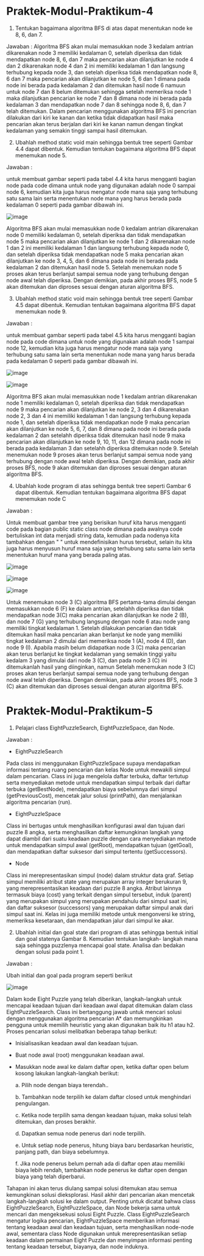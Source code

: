 # Praktek-Modul-Praktikum-4

1. Tentukan bagaimana algoritma BFS di atas dapat menentukan node ke 8, 6, dan 7.
   
Jawaban : Algoritma BFS akan mulai memasukkan node 3 kedalam antrian dikarenakan node 3 memiliki kedalaman 0, setelah diperiksa dan tidak mendapatkan node 8, 6, dan 7 maka pencarian akan dilanjutkan ke node 4 dan 2 dikarenakan node 4 dan 2 ini memiliki kedalaman 1 dan langsung terhubung kepada node 3, dan setelah diperiksa tidak mendapatkan node 8, 6 dan 7 maka pencarian akan dilanjutkan ke node 5, 6 dan 1 dimana pada node ini berada pada kedalaman 2 dan ditemukan hasil node 6 namuun untuk node 7 dan 8 belum ditemukan sehingga setelah memeriksa node 1 maka dilanjutkan pencarian ke node 7 dan 8 dimana node ini berada pada kedalaman 3 dan mendapatkan node 7 dan 8 sehingga node 8, 6, dan 7 telah ditemukan. Dalam pencarian menggunakan algoritma BFS ini pencrian dilakukan dari kiri ke kanan dan ketika tidak didapatkan hasil maka pencarian akan terus berjalan dari kiri ke kanan namun dengan tingkat kedalaman yang semakin tinggi sampai hasil ditemukan.


2.  Ubahlah method static void main sehingga bentuk tree seperti Gambar 4.4 dapat dibentuk. Kemudian tentukan bagaimana algoritma BFS dapat menemukan node 5. 

Jawaban :

untuk membuat gambar seperti pada tabel 4.4 kita harus mengganti bagian node pada code dimana untuk node yang digunakan adalah node 0 sampai node 6, kemudian kita juga harus mengatur node mana saja yang terhubung satu sama lain serta menentukan node mana yang harus berada pada kedalaman 0 seperti pada gambar dibawah ini.

![image](https://github.com/RickyF27/Praktek-Modul-Praktikum-4-dan-5/assets/149030301/c2f7ed8b-b7a8-4ed8-8c4f-7a379e6f5007)

Algoritma BFS akan mulai memasukkan node 0 kedalam antrian dikarenakan node 0 memiliki kedalaman 0, setelah diperiksa dan tidak mendapatkan node 5 maka pencarian akan dilanjutkan ke node 1 dan 2 dikarenakan node 1 dan 2 ini memiliki kedalaman 1 dan langsung terhubung kepada node 0, dan setelah diperiksa tidak mendapatkan node 5 maka pencarian akan dilanjutkan ke node 3, 4, 5, dan 6 dimana pada node ini berada pada kedalaman 2 dan ditemukan hasil node 5. Setelah menemukan node 5 proses akan terus berlanjut sampai semua node yang terhubung dengan node awal telah diperiksa. Dengan demikian, pada akhir proses BFS, node 5 akan ditemukan dan diproses sesuai dengan aturan algoritma BFS.


3.  Ubahlah method static void main sehingga bentuk tree seperti Gambar 4.5 dapat dibentuk. Kemudian tentukan bagaimana algoritma BFS dapat menemukan node 9.

Jawaban :

untuk membuat gambar seperti pada tabel 4.5 kita harus mengganti bagian node pada code dimana untuk node yang digunakan adalah node 1 sampai node 12, kemudian kita juga harus mengatur node mana saja yang terhubung satu sama lain serta menentukan node mana yang harus berada pada kedalaman 0 seperti pada gambar dibawah ini.

![image](https://github.com/RickyF27/Praktek-Modul-Praktikum-4-dan-5/assets/149030301/781408a0-45b8-4c66-9cdd-b085c4935385)

![image](https://github.com/RickyF27/Praktek-Modul-Praktikum-4-dan-5/assets/149030301/51f76516-78df-4e93-b030-53557c85b08f)

Algoritma BFS akan mulai memasukkan node 1 kedalam antrian dikarenakan node 1 memiliki kedalaman 0, setelah diperiksa dan tidak mendapatkan node 9 maka pencarian akan dilanjutkan ke node 2, 3 dan 4 dikarenakan node 2, 3 dan 4 ini memiliki kedalaman 1 dan langsung terhubung kepada node 1, dan setelah diperiksa tidak mendapatkan node 9 maka pencarian akan dilanjutkan ke node 5, 6, 7, dan 8 dimana pada node ini berada pada kedalaman 2 dan setelahh diperiksa tidak ditemukan hasil node 9 maka pencarian akan dilanjutkan ke node 9, 10, 11, dan 12 dimana pada node ini berada pada kedalaman 3 dan setelahh diperiksa ditemukan node 9. Setelah menemukan node 9 proses akan terus berlanjut sampai semua node yang terhubung dengan node awal telah diperiksa. Dengan demikian, pada akhir proses BFS, node 9 akan ditemukan dan diproses sesuai dengan aturan algoritma BFS.


4. Ubahlah kode program di atas sehingga bentuk tree seperti Gambar 6 dapat dibentuk. Kemudian tentukan bagaimana algoritma BFS dapat menemukan node C

Jawaban :

Untuk membuat gambar tree yang berisikan huruf kita harus mengganti code pada bagian public static class node dimana pada awalnya code bertuliskan int data menjadi string data, kemudian pada nodenya kita tambahkan dengan " " untuk mendefinisikan hurus tersebut, selain itu kita juga harus menyusun huruf mana saja yang terhubung satu sama lain serta menentukan huruf mana yang berada paling atas.

![image](https://github.com/RickyF27/Praktek-Modul-Praktikum-4-dan-5/assets/149030301/c57b5564-41dd-48dd-88dc-83f3195dd16b)

![image](https://github.com/RickyF27/Praktek-Modul-Praktikum-4-dan-5/assets/149030301/e1421a06-107c-4100-8776-c9ed1d733489) 

![image](https://github.com/RickyF27/Praktek-Modul-Praktikum-4-dan-5/assets/149030301/dc223528-24ad-4b2d-b1d1-6dc8b931fe05)

Untuk menemukan node 3 (C) algoritma BFS pertama-tama dimulai dengan memasukkan node 6 (F) ke dalam antrian, setelahh diperiksa dan tidak mendapatkan node 3(C) maka pencarian akan dilanjutkan ke node 2 (B), dan node 7 (G) yang terhubung langsung dengan node 6 atau node yang memiliki tingkat kedalaman 1. Setelah dilakukan pencarian dan tidak ditemukan hasil maka pencarian akan berlanjut ke node yang memiliki tingkat kedalaman 2 dimulai dari memeriksa node 1 (A), node 4 (D), dan node 9 (I). Apabila masih belum didapatkan node 3 (C) maka pencarian akan terus berlanjut ke tingkat kedalaman yang semakin tinggi yaitu kedalam 3 yang dimulai dari node 3 (C), dan pada node 3 (C) ini ditemukanlah hasil yang diinginkan, namun Setelah menemukan node 3 (C) proses akan terus berlanjut sampai semua node yang terhubung dengan node awal telah diperiksa. Dengan demikian, pada akhir proses BFS, node 3 (C) akan ditemukan dan diproses sesuai dengan aturan algoritma BFS.

 # Praktek-Modul-Praktikum-5

 1. Pelajari class EightPuzzleSearch, EightPuzzleSpace, dan Node.

Jawaban :

- EightPuzzleSearch

Pada class ini menggunakan EightPuzzleSpace supaya mendapatkan informasi tentang ruang pencarian dan kelas Node untuk mewakili simpul dalam pencarian. Class ini juga mengelola daftar terbuka, daftar tertutup serta menyediakan metode untuk mendapatkan simpul terbaik dari daftar terbuka (getBestNode), mendapatkan biaya sebelumnya dari simpul (getPreviousCost), mencetak jalur solusi (printPath), dan menjalankan algoritma pencarian (run).

- EightPuzzleSpace

Class ini bertugas untuk menghasilkan konfigurasi awal dan tujuan dari puzzle 8 angka, serta menghasilkan daftar kemungkinan langkah yang dapat diambil dari suatu keadaan puzzle dengan cara menyediakan metode untuk mendapatkan simpul awal (getRoot), mendapatkan tujuan (getGoal), dan mendapatkan daftar suksesor dari simpul tertentu (getSuccessors).

- Node

Class ini merepresentasikan simpul (node) dalam struktur data graf. Setiap simpul memiliki atribut state yang merupakan array integer berukuran 9, yang merepresentasikan keadaan dari puzzle 8 angka. Atribut lainnya termasuk biaya (cost) yang terkait dengan simpul tersebut, induk (parent) yang merupakan simpul yang merupakan pendahulu dari simpul saat ini, dan daftar suksesor (successors) yang merupakan daftar simpul anak dari simpul saat ini. Kelas ini juga memiliki metode untuk mengonversi ke string, memeriksa kesetaraan, dan mendapatkan jalur dari simpul ke akar.

2. Ubahlah initial dan goal state dari program di atas sehingga bentuk initial dan goal statenya Gambar 8. Kemudian tentukan langkah- langkah mana saja sehingga puzzlenya mencapai goal state. Analisa dan bedakan dengan solusi pada point 1.

Jawaban :

Ubah initial dan goal pada program seperti berikut

![image](https://github.com/RickyF27/Praktek-Modul-Praktikum-4-dan-5/assets/149030301/df2460a2-2627-4264-ac0f-c531dbcd2eeb)

Dalam kode Eight Puzzle yang telah diberikan, langkah-langkah untuk mencapai keadaan tujuan dari keadaan awal dapat ditemukan dalam class EightPuzzleSearch. Class ini bertanggung jawab untuk mencari solusi dengan menggunakan algoritma pencarian A* dan memungkinkan pengguna untuk memilih heuristic yang akan digunakan baik itu h1 atau h2. Proses pencarian solusi melibatkan beberapa tahap berikut:

- Inisialisasikan keadaan awal dan keadaan tujuan.

- Buat node awal (root) menggunakan keadaan awal.

- Masukkan node awal ke dalam daftar open, ketika daftar open belum kosong lakukan langkah-langkah berikut:
  
     a. Pilih node dengan biaya terendah..

     b. Tambahkan node terpilih ke dalam daftar closed untuk menghindari pengulangan.

     c. Ketika node terpilih sama dengan keadaan tujuan, maka solusi telah ditemukan, dan proses berakhir.

     d. Dapatkan semua node penerus dari node terpilih.

     e. Untuk setiap node penerus, hitung biaya baru berdasarkan heuristic, panjang path, dan biaya sebelumnya.

     f. Jika node penerus belum pernah ada di daftar open atau memiliki biaya lebih rendah, tambahkan node penerus ke daftar open dengan biaya yang telah diperbarui.
  
Tahapan ini akan terus diulang sampai solusi ditemukan atau semua kemungkinan solusi dieksplorasi. Hasil akhir dari pencarian akan mencetak langkah-langkah solusi ke dalam output. Penting untuk dicatat bahwa class EightPuzzleSearch, EightPuzzleSpace, dan Node bekerja sama untuk mencari dan mengeksekusi solusi Eight Puzzle. Class EightPuzzleSearch mengatur logika pencarian, EightPuzzleSpace memberikan informasi tentang keadaan awal dan keadaan tujuan, serta menghasilkan node-node awal, sementara class Node digunakan untuk merepresentasikan setiap keadaan dalam permainan Eight Puzzle dan menyimpan informasi penting tentang keadaan tersebut, biayanya, dan node induknya.
